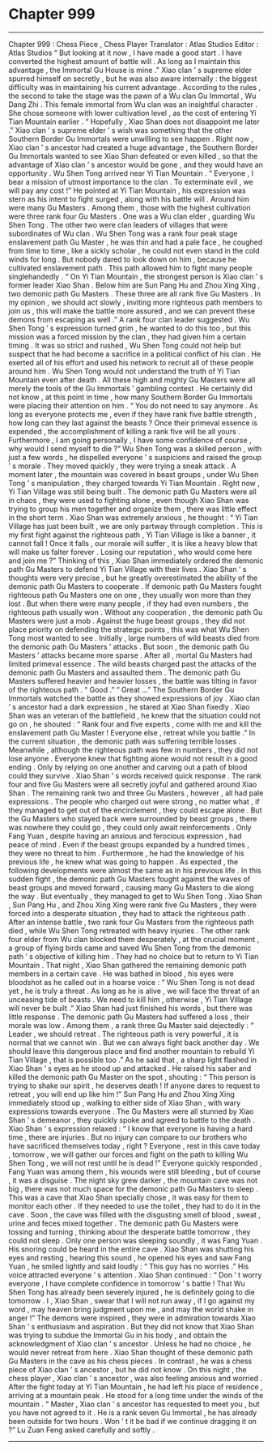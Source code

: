 
# Chapter 999


---

Chapter 999 : Chess Piece , Chess Player
Translator :
Atlas Studios
Editor :
Atlas Studios
“ But looking at it now , I have made a good start . I have converted the highest amount of battle will . As long as I maintain this advantage , the Immortal Gu House is mine .”
Xiao clan ’ s supreme elder spurred himself on secretly , but he was also aware internally : the biggest difficulty was in maintaining his current advantage .
According to the rules , the second to take the stage was the pawn of a Wu clan Gu Immortal , Wu Dang Zhi .
This female immortal from Wu clan was an insightful character . She chose someone with lower cultivation level , as the cost of entering Yi Tian Mountain earlier .
“ Hopefully , Xiao Shan does not disappoint me later .”
Xiao clan ’ s supreme elder ’ s wish was something that the other Southern Border Gu Immortals were unwilling to see happen .
Right now , Xiao clan ’ s ancestor had created a huge advantage , the Southern Border Gu Immortals wanted to see Xiao Shan defeated or even killed , so that the advantage of Xiao clan ’ s ancestor would be gone , and they would have an opportunity .
Wu Shen Tong arrived near Yi Tian Mountain .
“ Everyone , I bear a mission of utmost importance to the clan . To exterminate evil , we will pay any cost !” He pointed at Yi Tian Mountain , his expression was stern as his intent to fight surged , along with his battle will .
Around him were many Gu Masters .
Among them , those with the highest cultivation were three rank four Gu Masters .
One was a Wu clan elder , guarding Wu Shen Tong . The other two were clan leaders of villages that were subordinates of Wu clan .
Wu Shen Tong was a rank four peak stage enslavement path Gu Master , he was thin and had a pale face , he coughed from time to time , like a sickly scholar , he could not even stand in the cold winds for long .
But nobody dared to look down on him , because he cultivated enslavement path . This path allowed him to fight many people singlehandedly .
“ On Yi Tian Mountain , the strongest person is Xiao clan ’ s former leader Xiao Shan . Below him are Sun Pang Hu and Zhou Xing Xing , two demonic path Gu Masters . These three are all rank five Gu Masters . In my opinion , we should act slowly , inviting more righteous path members to join us , this will make the battle more assured , and we can prevent these demons from escaping as well .” A rank four clan leader suggested .
Wu Shen Tong ’ s expression turned grim , he wanted to do this too , but this mission was a forced mission by the clan , they had given him a certain timing . It was so strict and rushed , Wu Shen Tong could not help but suspect that he had become a sacrifice in a political conflict of his clan .
He exerted all of his effort and used his network to recruit all of these people around him .
Wu Shen Tong would not understand the truth of Yi Tian Mountain even after death . All these high and mighty Gu Masters were all merely the tools of the Gu Immortals ’ gambling contest . He certainly did not know , at this point in time , how many Southern Border Gu Immortals were placing their attention on him .
“ You do not need to say anymore . As long as everyone protects me , even if they have rank five battle strength , how long can they last against the beasts ? Once their primeval essence is expended , the accomplishment of killing a rank five will be all yours . Furthermore , I am going personally , I have some confidence of course , why would I send myself to die ?”
Wu Shen Tong was a skilled person , with just a few words , he dispelled everyone ’ s suspicions and raised the group ’ s morale .
They moved quickly , they were trying a sneak attack .
A moment later , the mountain was covered in beast groups , under Wu Shen Tong ’ s manipulation , they charged towards Yi Tian Mountain .
Right now , Yi Tian Village was still being built .
The demonic path Gu Masters were all in chaos , they were used to fighting alone , even though Xiao Shan was trying to group his men together and organize them , there was little effect in the short term .
Xiao Shan was extremely anxious , he thought : “ Yi Tian Village has just been built , we are only partway through completion . This is my first fight against the righteous path , Yi Tian Village is like a banner , it cannot fall ! Once it falls , our morale will suffer , it is like a heavy blow that will make us falter forever . Losing our reputation , who would come here and join me ?”
Thinking of this , Xiao Shan immediately ordered the demonic path Gu Masters to defend Yi Tian Village with their lives .
Xiao Shan ’ s thoughts were very precise , but he greatly overestimated the ability of the demonic path Gu Masters to cooperate .
If demonic path Gu Masters fought righteous path Gu Masters one on one , they usually won more than they lost . But when there were many people , if they had even numbers , the righteous path usually won .
Without any cooperation , the demonic path Gu Masters were just a mob .
Against the huge beast groups , they did not place priority on defending the strategic points , this was what Wu Shen Tong most wanted to see .
Initially , large numbers of wild beasts died from the demonic path Gu Masters ’ attacks .
But soon , the demonic path Gu Masters ’ attacks became more sparse . After all , mortal Gu Masters had limited primeval essence .
The wild beasts charged past the attacks of the demonic path Gu Masters and assaulted them .
The demonic path Gu Masters suffered heavier and heavier losses , the battle was tilting in favor of the righteous path .
“ Good .”
“ Great …”
The Southern Border Gu Immortals watched the battle as they showed expressions of joy .
Xiao clan ’ s ancestor had a dark expression , he stared at Xiao Shan fixedly .
Xiao Shan was an veteran of the battlefield , he knew that the situation could not go on , he shouted : “ Rank four and five experts , come with me and kill the enslavement path Gu Master ! Everyone else , retreat while you battle .”
In the current situation , the demonic path was suffering terrible losses . Meanwhile , although the righteous path was few in numbers , they did not lose anyone .
Everyone knew that fighting alone would not result in a good ending . Only by relying on one another and carving out a path of blood could they survive .
Xiao Shan ’ s words received quick response .
The rank four and five Gu Masters were all secretly joyful and gathered around Xiao Shan . The remaining rank two and three Gu Masters , however , all had pale expressions .
The people who charged out were strong , no matter what , if they managed to get out of the encirclement , they could escape alone .
But the Gu Masters who stayed back were surrounded by beast groups , there was nowhere they could go , they could only await reinforcements .
Only Fang Yuan , despite having an anxious and ferocious expression , had peace of mind .
Even if the beast groups expanded by a hundred times , they were no threat to him . Furthermore , he had the knowledge of his previous life , he knew what was going to happen .
As expected , the following developments were almost the same as in his previous life .
In this sudden fight , the demonic path Gu Masters fought against the waves of beast groups and moved forward , causing many Gu Masters to die along the way .
But eventually , they managed to get to Wu Shen Tong .
Xiao Shan , Sun Pang Hu , and Zhou Xing Xing were rank five Gu Masters , they were forced into a desperate situation , they had to attack the righteous path .
After an intense battle , two rank four Gu Masters from the righteous path died , while Wu Shen Tong retreated with heavy injuries .
The other rank four elder from Wu clan blocked them desperately , at the crucial moment , a group of flying birds came and saved Wu Shen Tong from the demonic path ’ s objective of killing him .
They had no choice but to return to Yi Tian Mountain .
That night , Xiao Shan gathered the remaining demonic path members in a certain cave .
He was bathed in blood , his eyes were bloodshot as he called out in a hoarse voice : “ Wu Shen Tong is not dead yet , he is truly a threat . As long as he is alive , we will face the threat of an unceasing tide of beasts . We need to kill him , otherwise , Yi Tian Village will never be built .”
Xiao Shan had just finished his words , but there was little response .
The demonic path Gu Masters had suffered a loss , their morale was low .
Among them , a rank three Gu Master said dejectedly : “ Leader , we should retreat . The righteous path is very powerful , it is normal that we cannot win . But we can always fight back another day . We should leave this dangerous place and find another mountain to rebuild Yi Tian Village , that is possible too .”
As he said that , a sharp light flashed in Xiao Shan ’ s eyes as he stood up and attacked .
He raised his saber and killed the demonic path Gu Master on the spot , shouting : “ This person is trying to shake our spirit , he deserves death ! If anyone dares to request to retreat , you will end up like him !”
Sun Pang Hu and Zhou Xing Xing immediately stood up , walking to either side of Xiao Shan , with wary expressions towards everyone .
The Gu Masters were all stunned by Xiao Shan ’ s demeanor , they quickly spoke and agreed to battle to the death .
Xiao Shan ’ s expression relaxed : “ I know that everyone is having a hard time , there are injuries . But no injury can compare to our brothers who have sacrificed themselves today , right ? Everyone , rest in this cave today , tomorrow , we will gather our forces and fight on the path to killing Wu Shen Tong , we will not rest until he is dead !”
Everyone quickly responded , Fang Yuan was among them , his wounds were still bleeding , but of course , it was a disguise .
The night sky grew darker , the mountain cave was not big , there was not much space for the demonic path Gu Masters to sleep .
This was a cave that Xiao Shan specially chose , it was easy for them to monitor each other . If they needed to use the toilet , they had to do it in the cave .
Soon , the cave was filled with the disgusting smell of blood , sweat , urine and feces mixed together .
The demonic path Gu Masters were tossing and turning , thinking about the desperate battle tomorrow , they could not sleep .
Only one person was sleeping soundly , it was Fang Yuan .
His snoring could be heard in the entire cave .
Xiao Shan was shutting his eyes and resting , hearing this sound , he opened his eyes and saw Fang Yuan , he smiled lightly and said loudly : “ This guy has no worries .”
His voice attracted everyone ’ s attention .
Xiao Shan continued : “ Don ’ t worry everyone , I have complete confidence in tomorrow ’ s battle ! That Wu Shen Tong has already been severely injured , he is definitely going to die tomorrow . I , Xiao Shan , swear that I will not run away , if I go against my word , may heaven bring judgment upon me , and may the world shake in anger !”
The demons were inspired , they were in admiration towards Xiao Shan ’ s enthusiasm and aspiration .
But they did not know that Xiao Shan was trying to subdue the Immortal Gu in his body , and obtain the acknowledgment of Xiao clan ’ s ancestor . Unless he had no choice , he would never retreat from here .
Xiao Shan thought of these demonic path Gu Masters in the cave as his chess pieces .
In contrast , he was a chess piece of Xiao clan ’ s ancestor , but he did not know .
On this night , the chess player , Xiao clan ’ s ancestor , was also feeling anxious and worried .
After the fight today at Yi Tian Mountain , he had left his place of residence , arriving at a mountain peak . He stood for a long time under the winds of the mountain .
“ Master , Xiao clan ’ s ancestor has requested to meet you , but you have not agreed to it . He is a rank seven Gu Immortal , he has already been outside for two hours . Won ’ t it be bad if we continue dragging it on ?” Lu Zuan Feng asked carefully and softly .

---

